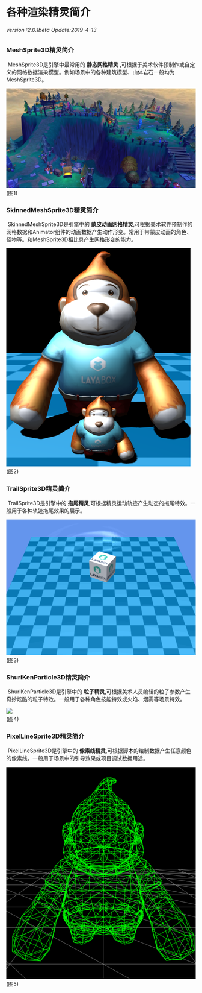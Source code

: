 # 各种渲染精灵简介

###### *version :2.0.1beta   Update:2019-4-13*

### MeshSprite3D精灵简介

​	MeshSprite3D是引擎中最常用的 **静态网格精灵** ,可根据于美术软件预制作或自定义的网格数据渲染模型。例如场景中的各种建筑模型、山体岩石一般均为MeshSprite3D。

![](img/1.png)<br>(图1)

### SkinnedMeshSprite3D精灵简介

​	SkinnedMeshSprite3D是引擎中的 **蒙皮动画网格精灵**,可根据美术软件预制作的网格数据和Animator组件的动画数据产生动作形变。常用于带蒙皮动画的角色、怪物等。和MeshSprite3D相比具产生网格形变的能力。

![](img/2.png)<br>(图2)

### TrailSprite3D精灵简介

​	TrailSprite3D是引擎中的 **拖尾精灵**,可根据精灵运动轨迹产生动态的拖尾特效。一般用于各种轨迹拖尾效果的展示。

![](img/3.gif)<br>(图3)

### ShuriKenParticle3D精灵简介

​	ShuriKenParticle3D是引擎中的 **粒子精灵**,可根据美术人员编辑的粒子参数产生奇妙炫酷的粒子特效。一般用于各种角色技能特效或火焰、烟雾等场景特效。

![](img/4.gif)<br>(图4)

### PixelLineSprite3D精灵简介  

​	PixelLineSprite3D是引擎中的 **像素线精灵**,可根据脚本的绘制数据产生任意颜色的像素线。一般用于场景中的引导效果或项目调试数据用途。

![](img/5.png)<br>(图5)